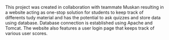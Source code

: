 This project was created in collaboration with teammate Muskan resulting in a website acting as one-stop solution for students to keep track of differents tudy material and has the potential to ask quizzes and store data using database. Database connection is established using Apache and Tomcat. The website also features a user login page that keeps track of various user scores.